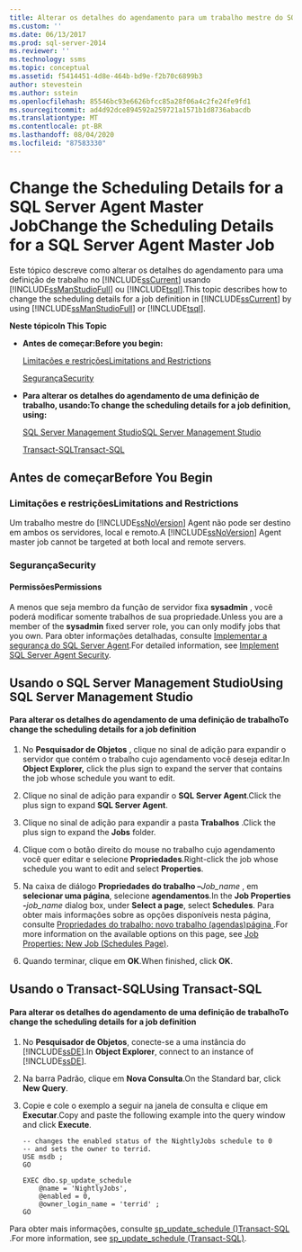```yaml
---
title: Alterar os detalhes do agendamento para um trabalho mestre do SQL Server Agent | Microsoft Docs
ms.custom: ''
ms.date: 06/13/2017
ms.prod: sql-server-2014
ms.reviewer: ''
ms.technology: ssms
ms.topic: conceptual
ms.assetid: f5414451-4d8e-464b-bd9e-f2b70c6899b3
author: stevestein
ms.author: sstein
ms.openlocfilehash: 85546bc93e6626bfcc85a28f06a4c2fe24fe9fd1
ms.sourcegitcommit: ad4d92dce894592a259721a1571b1d8736abacdb
ms.translationtype: MT
ms.contentlocale: pt-BR
ms.lasthandoff: 08/04/2020
ms.locfileid: "87583330"
---
```

# <a name="change-the-scheduling-details-for-a-sql-server-agent-master-job"></a><span data-ttu-id="a024a-102">Change the Scheduling Details for a SQL Server Agent Master Job</span><span class="sxs-lookup"><span data-stu-id="a024a-102">Change the Scheduling Details for a SQL Server Agent Master Job</span></span>
  <span data-ttu-id="a024a-103">Este tópico descreve como alterar os detalhes do agendamento para uma definição de trabalho no [!INCLUDE[ssCurrent](../../includes/sscurrent-md.md)] usando [!INCLUDE[ssManStudioFull](../../includes/ssmanstudiofull-md.md)] ou [!INCLUDE[tsql](../../includes/tsql-md.md)].</span><span class="sxs-lookup"><span data-stu-id="a024a-103">This topic describes how to change the scheduling details for a job definition in [!INCLUDE[ssCurrent](../../includes/sscurrent-md.md)] by using [!INCLUDE[ssManStudioFull](../../includes/ssmanstudiofull-md.md)] or [!INCLUDE[tsql](../../includes/tsql-md.md)].</span></span>  
  
 <span data-ttu-id="a024a-104">**Neste tópico**</span><span class="sxs-lookup"><span data-stu-id="a024a-104">**In This Topic**</span></span>  
  
-   <span data-ttu-id="a024a-105">**Antes de começar:**</span><span class="sxs-lookup"><span data-stu-id="a024a-105">**Before you begin:**</span></span>  
  
     [<span data-ttu-id="a024a-106">Limitações e restrições</span><span class="sxs-lookup"><span data-stu-id="a024a-106">Limitations and Restrictions</span></span>](#Restrictions)  
  
     [<span data-ttu-id="a024a-107">Segurança</span><span class="sxs-lookup"><span data-stu-id="a024a-107">Security</span></span>](#Security)  
  
-   <span data-ttu-id="a024a-108">**Para alterar os detalhes do agendamento de uma definição de trabalho, usando:**</span><span class="sxs-lookup"><span data-stu-id="a024a-108">**To change the scheduling details for a job definition, using:**</span></span>  
  
     [<span data-ttu-id="a024a-109">SQL Server Management Studio</span><span class="sxs-lookup"><span data-stu-id="a024a-109">SQL Server Management Studio</span></span>](#SSMSProcedure)  
  
     [<span data-ttu-id="a024a-110">Transact-SQL</span><span class="sxs-lookup"><span data-stu-id="a024a-110">Transact-SQL</span></span>](#TsqlProcedure)  
  
##  <a name="before-you-begin"></a><a name="BeforeYouBegin"></a> <span data-ttu-id="a024a-111">Antes de começar</span><span class="sxs-lookup"><span data-stu-id="a024a-111">Before You Begin</span></span>  
  
###  <a name="limitations-and-restrictions"></a><a name="Restrictions"></a> <span data-ttu-id="a024a-112">Limitações e restrições</span><span class="sxs-lookup"><span data-stu-id="a024a-112">Limitations and Restrictions</span></span>  
 <span data-ttu-id="a024a-113">Um trabalho mestre do [!INCLUDE[ssNoVersion](../../includes/ssnoversion-md.md)] Agent não pode ser destino em ambos os servidores, local e remoto.</span><span class="sxs-lookup"><span data-stu-id="a024a-113">A [!INCLUDE[ssNoVersion](../../includes/ssnoversion-md.md)] Agent master job cannot be targeted at both local and remote servers.</span></span>  
  
###  <a name="security"></a><a name="Security"></a> <span data-ttu-id="a024a-114">Segurança</span><span class="sxs-lookup"><span data-stu-id="a024a-114">Security</span></span>  
  
####  <a name="permissions"></a><a name="Permissions"></a> <span data-ttu-id="a024a-115">Permissões</span><span class="sxs-lookup"><span data-stu-id="a024a-115">Permissions</span></span>  
 <span data-ttu-id="a024a-116">A menos que seja membro da função de servidor fixa **sysadmin** , você poderá modificar somente trabalhos de sua propriedade.</span><span class="sxs-lookup"><span data-stu-id="a024a-116">Unless you are a member of the **sysadmin** fixed server role, you can only modify jobs that you own.</span></span> <span data-ttu-id="a024a-117">Para obter informações detalhadas, consulte [Implementar a segurança do SQL Server Agent](implement-sql-server-agent-security.md).</span><span class="sxs-lookup"><span data-stu-id="a024a-117">For detailed information, see [Implement SQL Server Agent Security](implement-sql-server-agent-security.md).</span></span>  
  
##  <a name="using-sql-server-management-studio"></a><a name="SSMSProcedure"></a> <span data-ttu-id="a024a-118">Usando o SQL Server Management Studio</span><span class="sxs-lookup"><span data-stu-id="a024a-118">Using SQL Server Management Studio</span></span>  
  
#### <a name="to-change-the-scheduling-details-for-a-job-definition"></a><span data-ttu-id="a024a-119">Para alterar os detalhes do agendamento de uma definição de trabalho</span><span class="sxs-lookup"><span data-stu-id="a024a-119">To change the scheduling details for a job definition</span></span>  
  
1.  <span data-ttu-id="a024a-120">No **Pesquisador de Objetos** , clique no sinal de adição para expandir o servidor que contém o trabalho cujo agendamento você deseja editar.</span><span class="sxs-lookup"><span data-stu-id="a024a-120">In **Object Explorer,** click the plus sign to expand the server that contains the job whose schedule you want to edit.</span></span>  
  
2.  <span data-ttu-id="a024a-121">Clique no sinal de adição para expandir o **SQL Server Agent**.</span><span class="sxs-lookup"><span data-stu-id="a024a-121">Click the plus sign to expand **SQL Server Agent**.</span></span>  
  
3.  <span data-ttu-id="a024a-122">Clique no sinal de adição para expandir a pasta **Trabalhos** .</span><span class="sxs-lookup"><span data-stu-id="a024a-122">Click the plus sign to expand the **Jobs** folder.</span></span>  
  
4.  <span data-ttu-id="a024a-123">Clique com o botão direito do mouse no trabalho cujo agendamento você quer editar e selecione **Propriedades**.</span><span class="sxs-lookup"><span data-stu-id="a024a-123">Right-click the job whose schedule you want to edit and select **Properties**.</span></span>  
  
5.  <span data-ttu-id="a024a-124">Na caixa de diálogo **Propriedades do trabalho –**_Job_name_ , em **selecionar uma página**, selecione **agendamentos**.</span><span class="sxs-lookup"><span data-stu-id="a024a-124">In the **Job Properties -**_job_name_ dialog box, under **Select a page**, select **Schedules**.</span></span> <span data-ttu-id="a024a-125">Para obter mais informações sobre as opções disponíveis nesta página, consulte [Propriedades do trabalho: novo trabalho &#40;agendas&#41;página ](job-properties-new-job-schedules-page.md).</span><span class="sxs-lookup"><span data-stu-id="a024a-125">For more information on the available options on this page, see [Job Properties: New Job &#40;Schedules Page&#41;](job-properties-new-job-schedules-page.md).</span></span>  
  
6.  <span data-ttu-id="a024a-126">Quando terminar, clique em **OK**.</span><span class="sxs-lookup"><span data-stu-id="a024a-126">When finished, click **OK**.</span></span>  
  
##  <a name="using-transact-sql"></a><a name="TsqlProcedure"></a> <span data-ttu-id="a024a-127">Usando o Transact-SQL</span><span class="sxs-lookup"><span data-stu-id="a024a-127">Using Transact-SQL</span></span>  
  
#### <a name="to-change-the-scheduling-details-for-a-job-definition"></a><span data-ttu-id="a024a-128">Para alterar os detalhes do agendamento de uma definição de trabalho</span><span class="sxs-lookup"><span data-stu-id="a024a-128">To change the scheduling details for a job definition</span></span>  
  
1.  <span data-ttu-id="a024a-129">No **Pesquisador de Objetos**, conecte-se a uma instância do [!INCLUDE[ssDE](../../includes/ssde-md.md)].</span><span class="sxs-lookup"><span data-stu-id="a024a-129">In **Object Explorer**, connect to an instance of [!INCLUDE[ssDE](../../includes/ssde-md.md)].</span></span>  
  
2.  <span data-ttu-id="a024a-130">Na barra Padrão, clique em **Nova Consulta**.</span><span class="sxs-lookup"><span data-stu-id="a024a-130">On the Standard bar, click **New Query**.</span></span>  
  
3.  <span data-ttu-id="a024a-131">Copie e cole o exemplo a seguir na janela de consulta e clique em **Executar**.</span><span class="sxs-lookup"><span data-stu-id="a024a-131">Copy and paste the following example into the query window and click **Execute**.</span></span>  
  
    ```  
    -- changes the enabled status of the NightlyJobs schedule to 0   
    -- and sets the owner to terrid.   
    USE msdb ;  
    GO  
  
    EXEC dbo.sp_update_schedule  
        @name = 'NightlyJobs',  
        @enabled = 0,  
        @owner_login_name = 'terrid' ;  
    GO  
    ```  
  
 <span data-ttu-id="a024a-132">Para obter mais informações, consulte [sp_update_schedule &#40;&#41;Transact-SQL ](/sql/relational-databases/system-stored-procedures/sp-update-schedule-transact-sql).</span><span class="sxs-lookup"><span data-stu-id="a024a-132">For more information, see [sp_update_schedule &#40;Transact-SQL&#41;](/sql/relational-databases/system-stored-procedures/sp-update-schedule-transact-sql).</span></span>  
  
  
